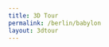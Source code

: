 ```yaml
---
title: 3D Tour
permalink: /berlin/babylon
layout: 3dtour
---
```


<script src="/f/bjs/babylon.js"></script>
<script src="/f/bjs/babylonjs.materials.min.js"></script>
<script src="/f/bjs/babylonjs.proceduralTextures.min.js"></script>
<script src="/f/bjs/babylonjs.postProcess.min.js"></script>
<script src="/f/bjs/babylonjs.loaders.js"></script>
<script src="/f/bjs/babylonjs.serializers.min.js"></script>
<script src="/f/bjs/babylon.gui.min.js"></script>
<script src="/f/babylonhelpers.js"></script>


<script>
  BABYLON.DefaultLoadingScreen.prototype.displayLoadingUI = function () {
      if (document.getElementById("customLoadingScreenDiv")) {
          // Do not add a loading screen if there is already one
          document.getElementById("customLoadingScreenDiv").style.display = "initial";
          return;
      }
      this._loadingDiv = document.createElement("div");
      this._loadingDiv.id = "customLoadingScreenDiv";
      this._loadingDiv.innerHTML = "<span>loading...</span>";
      var customLoadingScreenCss = document.createElement('style');
      customLoadingScreenCss.type = 'text/css';
    customLoadingScreenCss.innerHTML = `
    #customLoadingScreenDiv{

        display: flex;
        justify-content: center;
        align-items: center;

        min-height: 200px;
        padding: 20px;
        background-color: #000000;
        color: white;
        font-size:50px;
    }
    `;
      document.getElementsByTagName('head')[0].appendChild(customLoadingScreenCss);
      this._resizeLoadingUI();
      window.addEventListener("resize", this._resizeLoadingUI);
      document.body.appendChild(this._loadingDiv);
  };

  BABYLON.DefaultLoadingScreen.prototype.hideLoadingUI = function(){
      document.getElementById("customLoadingScreenDiv").style.display = "none";
  }


  var canvas = document.getElementById("3dcanvas");
  var alltextures = []
  var engine = null;
  var scene = null;
  var multimat = null
  var sceneToRender = null;
  var prevLODMesh = null;
  var startTimeStamp = Date.now();
  var skyboxMesh = null;
  var initMlid = "3d0f151bf808494a9eb1b2a81665e832"
  var baseMaterialSizes = [64, 256, 512, 1024]

  var createDefaultEngine = function() {
    return new BABYLON.Engine(canvas, true, {
      preserveDrawingBuffer: true,
      stencil: true,
      disableWebGL2Support: false});
  };

  var delayCreateScene = function () {
    var scene = new BABYLON.Scene(engine);
    BABYLON.SceneLoader.ShowLoadingScreen = true;

    var r = createSkyBox(scene)
    skyboxMesh = r[0]
    multimat = r[1]

    loadSkyBoxMaterial(initMlid,baseMaterialSizes[0],alltextures,multimat,scene)

    addKeyboardObserver(scene, skyboxMesh);

    var advancedTexture = BABYLON.GUI.AdvancedDynamicTexture.CreateFullscreenUI("UI");

    var button = BABYLON.GUI.Button.CreateSimpleButton("but", "Previous");
    button.width = "100px";
    button.height = "30px";
    button.color = "white";
    button.left = "-45%";
    button.top = "45%";
    button.background = "#22222255";
    button.cornerRadius = 20;
    button.onPointerClickObservable.add(function(b){
      // destruction
      skyboxMesh.dispose()
      skyboxMesh = null
      for ( var idx = 0; idx < scene.meshes.length; idx++ ) {
        scene.meshes[idx].dispose()
      }
      scene.meshes.length = 0
      alltextures.length = 0

      // restruction
      var mlid = initMlid;
      var r = createSkyBox(scene)
      skyboxMesh = r[0]
      multimat = r[1]
      startTimeStamp = Date.now();

      loadSkyBoxMaterial(mlid,baseMaterialSizes[0],alltextures,multimat,scene)
      addKeyboardObserver(scene, skyboxMesh);
      loadModel(mlid, scene, skyboxMesh, multimat, baseMaterialSizes)

    })
    advancedTexture.addControl(button);

    var button = BABYLON.GUI.Button.CreateSimpleButton("but", "Next");
    button.width = "100px";
    button.height = "30px";
    button.color = "white";
    button.left = "45%";
    button.top = "45%";
    button.background = "#22222255";
    button.cornerRadius = 20;
    button.onPointerClickObservable.add(function(b){
      // destruction
      skyboxMesh.dispose()
      skyboxMesh = null
      for ( var idx = 0; idx < scene.meshes.length; idx++ ) {
        scene.meshes[idx].dispose()
      }
      scene.meshes.length = 0
      alltextures.length = 0

      // restruction
      var mlid = "0ec35096975442188f5278665013bfae";
      var r = createSkyBox(scene)
      skyboxMesh = r[0]
      multimat = r[1]
      startTimeStamp = Date.now();

      loadSkyBoxMaterial(mlid,baseMaterialSizes[0],alltextures,multimat,scene)
      addKeyboardObserver(scene, skyboxMesh);
      loadModel(mlid, scene, skyboxMesh, multimat, baseMaterialSizes)
    })
    advancedTexture.addControl(button);

    var textBlock = new BABYLON.GUI.TextBlock()
    textBlock.text = `
      <a href='dd'>dads</a>
    `
    textBlock.isVisible = false;
    textBlock.width = "100px";
    textBlock.height = "300px";
    textBlock.color = "white";
    textBlock.left = "45%";
    textBlock.top = "-40%";
    textBlock.background = "red";
    textBlock.cornerRadius = 20;
    textBlock.fontSize = "10px"
    advancedTexture.addControl(textBlock);

    var button = BABYLON.GUI.Button.CreateSimpleButton("but", "Info");
    button.width = "100px";
    button.height = "30px";
    button.color = "white";
    button.left = "45%";
    button.top = "-45%";
    button.background = "#22222255";
    button.cornerRadius = 20;
    button.fontSize = "10px"
    button.onPointerClickObservable.add(function(b){
      textBlock.isVisible = !textBlock.isVisible;
    })
    advancedTexture.addControl(button);


    loadModel(initMlid, scene, skyboxMesh, multimat, baseMaterialSizes)

    return scene;
  };

  window.initFunction = async function() {
    var asyncEngineCreation = async function() {
      try {
        return createDefaultEngine();
      } catch(e) {
        console.log("the available createEngine function failed. Creating the default engine instead");
        return createDefaultEngine();
      }
    }

    window.engine = await asyncEngineCreation();

    if (!engine) throw 'engine should not be null.';

    window.scene = delayCreateScene();
  };

  initFunction().then(() => {
    sceneToRender = scene
    engine.runRenderLoop(function () {
      if (sceneToRender && sceneToRender.activeCamera) {
        sceneToRender.render();
      }
    });
  });

  window.addEventListener("resize", function () {
    engine.resize();
  });
</script>
